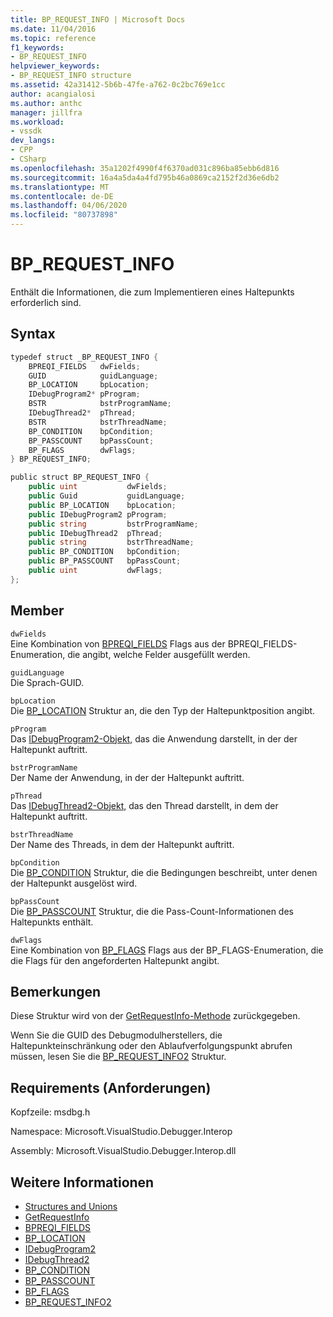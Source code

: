 ```yaml
---
title: BP_REQUEST_INFO | Microsoft Docs
ms.date: 11/04/2016
ms.topic: reference
f1_keywords:
- BP_REQUEST_INFO
helpviewer_keywords:
- BP_REQUEST_INFO structure
ms.assetid: 42a31412-5b6b-47fe-a762-0c2bc769e1cc
author: acangialosi
ms.author: anthc
manager: jillfra
ms.workload:
- vssdk
dev_langs:
- CPP
- CSharp
ms.openlocfilehash: 35a1202f4990f4f6370ad031c896ba85ebb6d816
ms.sourcegitcommit: 16a4a5da4a4fd795b46a0869ca2152f2d36e6db2
ms.translationtype: MT
ms.contentlocale: de-DE
ms.lasthandoff: 04/06/2020
ms.locfileid: "80737898"
---
```

# <a name="bp_request_info"></a>BP_REQUEST_INFO
Enthält die Informationen, die zum Implementieren eines Haltepunkts erforderlich sind.

## <a name="syntax"></a>Syntax

```cpp
typedef struct _BP_REQUEST_INFO {
    BPREQI_FIELDS   dwFields;
    GUID            guidLanguage;
    BP_LOCATION     bpLocation;
    IDebugProgram2* pProgram;
    BSTR            bstrProgramName;
    IDebugThread2*  pThread;
    BSTR            bstrThreadName;
    BP_CONDITION    bpCondition;
    BP_PASSCOUNT    bpPassCount;
    BP_FLAGS        dwFlags;
} BP_REQUEST_INFO;
```

```csharp
public struct BP_REQUEST_INFO {
    public uint           dwFields;
    public Guid           guidLanguage;
    public BP_LOCATION    bpLocation;
    public IDebugProgram2 pProgram;
    public string         bstrProgramName;
    public IDebugThread2  pThread;
    public string         bstrThreadName;
    public BP_CONDITION   bpCondition;
    public BP_PASSCOUNT   bpPassCount;
    public uint           dwFlags;
};
```

## <a name="members"></a>Member
`dwFields`\
Eine Kombination von [BPREQI_FIELDS](../../../extensibility/debugger/reference/bpreqi-fields.md) Flags aus der BPREQI_FIELDS-Enumeration, die angibt, welche Felder ausgefüllt werden.

`guidLanguage`\
Die Sprach-GUID.

`bpLocation`\
Die [BP_LOCATION](../../../extensibility/debugger/reference/bp-location.md) Struktur an, die den Typ der Haltepunktposition angibt.

`pProgram`\
Das [IDebugProgram2-Objekt,](../../../extensibility/debugger/reference/idebugprogram2.md) das die Anwendung darstellt, in der der Haltepunkt auftritt.

`bstrProgramName`\
Der Name der Anwendung, in der der Haltepunkt auftritt.

`pThread`\
Das [IDebugThread2-Objekt,](../../../extensibility/debugger/reference/idebugthread2.md) das den Thread darstellt, in dem der Haltepunkt auftritt.

`bstrThreadName`\
Der Name des Threads, in dem der Haltepunkt auftritt.

`bpCondition`\
Die [BP_CONDITION](../../../extensibility/debugger/reference/bp-condition.md) Struktur, die die Bedingungen beschreibt, unter denen der Haltepunkt ausgelöst wird.

`bpPassCount`\
Die [BP_PASSCOUNT](../../../extensibility/debugger/reference/bp-passcount.md) Struktur, die die Pass-Count-Informationen des Haltepunkts enthält.

`dwFlags`\
Eine Kombination von [BP_FLAGS](../../../extensibility/debugger/reference/bp-flags.md) Flags aus der BP_FLAGS-Enumeration, die die Flags für den angeforderten Haltepunkt angibt.

## <a name="remarks"></a>Bemerkungen
Diese Struktur wird von der [GetRequestInfo-Methode](../../../extensibility/debugger/reference/idebugbreakpointrequest2-getrequestinfo.md) zurückgegeben.

Wenn Sie die GUID des Debugmodulherstellers, die Haltepunkteinschränkung oder den Ablaufverfolgungspunkt abrufen müssen, lesen Sie die [BP_REQUEST_INFO2](../../../extensibility/debugger/reference/bp-request-info2.md) Struktur.

## <a name="requirements"></a>Requirements (Anforderungen)
Kopfzeile: msdbg.h

Namespace: Microsoft.VisualStudio.Debugger.Interop

Assembly: Microsoft.VisualStudio.Debugger.Interop.dll

## <a name="see-also"></a>Weitere Informationen
- [Structures and Unions](../../../extensibility/debugger/reference/structures-and-unions.md)
- [GetRequestInfo](../../../extensibility/debugger/reference/idebugbreakpointrequest2-getrequestinfo.md)
- [BPREQI_FIELDS](../../../extensibility/debugger/reference/bpreqi-fields.md)
- [BP_LOCATION](../../../extensibility/debugger/reference/bp-location.md)
- [IDebugProgram2](../../../extensibility/debugger/reference/idebugprogram2.md)
- [IDebugThread2](../../../extensibility/debugger/reference/idebugthread2.md)
- [BP_CONDITION](../../../extensibility/debugger/reference/bp-condition.md)
- [BP_PASSCOUNT](../../../extensibility/debugger/reference/bp-passcount.md)
- [BP_FLAGS](../../../extensibility/debugger/reference/bp-flags.md)
- [BP_REQUEST_INFO2](../../../extensibility/debugger/reference/bp-request-info2.md)

